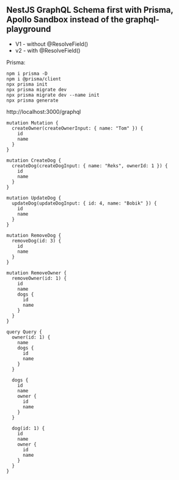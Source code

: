 ## NestJS GraphQL Schema first with Prisma, Apollo Sandbox instead of the graphql-playground

- V1 - without @ResolveField()
- v2 - with @ResolveField()

Prisma:

```
npm i prisma -D
npm i @prisma/client
npx prisma init
npx prisma migrate dev
npx prisma migrate dev --name init
npx prisma generate
```

http://localhost:3000/graphql

```
mutation Mutation {
  createOwner(createOwnerInput: { name: "Tom" }) {
    id
    name
  }
}

mutation CreateDog {
  createDog(createDogInput: { name: "Reks", ownerId: 1 }) {
    id
    name
  }
}

mutation UpdateDog {
  updateDog(updateDogInput: { id: 4, name: "Bobik" }) {
    id
    name
  }
}

mutation RemoveDog {
  removeDog(id: 3) {
    id
    name
  }
}

mutation RemoveOwner {
  removeOwner(id: 1) {
    id
    name
    dogs {
      id
      name
    }
  }
}

query Query {
  owner(id: 1) {
    name
    dogs {
      id
      name
    }
  }

  dogs {
    id
    name
    owner {
      id
      name
    }
  }

  dog(id: 1) {
    id
    name
    owner {
      id
      name
    }
  }
}
```
